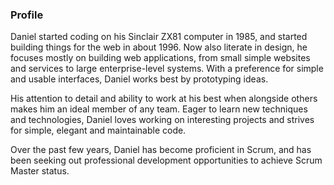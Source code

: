 ### Profile

Daniel started coding on his Sinclair ZX81 computer in 1985, and started building things for the web in about 1996. Now also literate in design, he focuses mostly on building web applications, from small simple websites and services to large enterprise-level systems. With a preference for simple and usable interfaces, Daniel works best by prototyping ideas.

His attention to detail and ability to work at his best when alongside others makes him an ideal member of any team. Eager to learn new techniques and technologies, Daniel loves working on interesting projects and strives for simple, elegant and maintainable code.

Over the past few years, Daniel has become proficient in Scrum, and has been seeking out professional development opportunities to achieve Scrum Master status.
